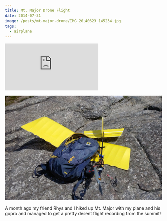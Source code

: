 ```yaml
---
title: Mt. Major Drone Flight
date: 2014-07-31
image: /posts/mt-major-drone/IMG_20140623_145234.jpg
tags:
  - airplane
---
```


<iframe src="http://www.youtube.com/embed/Ak_TNK0fq_M" frameborder="0" allowfullscreen></iframe>

![](/posts/mt-major-drone/IMG_20140623_145234.jpg)

A month ago my friend Rhys and I hiked up Mt. Major with my plane and his gopro and managed to get a pretty decent flight recording from the summit!
